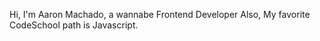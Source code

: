 Hi, I'm Aaron Machado, a wannabe Frontend Developer
Also, My favorite CodeSchool path is Javascript.
